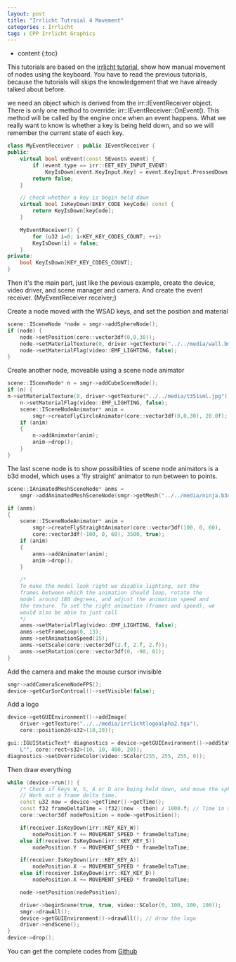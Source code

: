 ```yaml
---
layout: post
title: "Irrlicht Tutroial 4 Movement"
categories : Irrlicht
tags : CPP Irrlicht Graphics
---
```

* content
{:toc}

This tutorials are based on the [irrlicht tutorial](http://irrlicht.sourceforge.net/docu), show how manual movement of nodes using the keyboard. You have to read the previous tutorials, because the tutorials will skips the knowledgement that we have already talked about before.

we need an object which is derived from the irr::IEventReceiver object. There is only one method to override: irr::IEventReceiver::OnEvent(). This method will be called by the engine once when an event happens. What we really want to know is whether a key is being held down, and so we will remember the current state of each key.
```cpp
class MyEventReceiver : public IEventReceiver {
public:
	virtual bool onEvent(const SEvent& event) {
		if (event.type == irr::EET_KEY_INPUT_EVENT)
			KeyIsDown[event.KeyInput.Key] = event.KeyInput.PressedDown;
		return false;
	}

	// check whether a key is begin held down
	virtual bool IsKeyDown(EKEY_CODE keyCode) const {
        return KeyIsDown[keyCode];
    }

    MyEventReceiver() {
    	for (u32 i=0; i<KEY_KEY_CODES_COUNT; ++i)
    	KeyIsDown[i] = false;
    }
private:
	bool KeyIsDown[KEY_KEY_CODES_COUNT];
}
```
Then it's the main part, just like the pevious example, create the device, video driver, and scene manager and camera. And create the event receiver.
(MyEventReceiver receiver;)

Create a node moved with the WSAD keys, and set the position and material
```cpp
scene::ISceneNode *node = smgr->addSphereNode();
if (node) {
	node->setPosition(core::vector3df(0,0,30));
    node->setMaterialTexture(0, driver->getTexture("../../media/wall.bmp"));
    node->setMaterialFlag(video::EMF_LIGHTING, false);
}
```
Create another node, moveable using a scene node animator 
```cpp
scene::ISceneNode* n = smgr->addCubeSceneNode();
if (n) {
n->setMaterialTexture(0, driver->getTexture("../../media/t351sml.jpg"));
    n->setMaterialFlag(video::EMF_LIGHTING, false);
    scene::ISceneNodeAnimator* anim =
        smgr->createFlyCircleAnimator(core::vector3df(0,0,30), 20.0f);
    if (anim)
    {
        n->addAnimator(anim);
        anim->drop();
    }
}
```
The last scene node is to show possibilities of scene node animators is
	a b3d model, which uses a 'fly straight' animator to run between to points.
```cpp
scene::IAnimatedMeshSceneNode* anms =
	smgr->addAnimatedMeshSceneNode(smgr->getMesh("../../media/ninja.b3d"));

if (anms)
{
	scene::ISceneNodeAnimator* anim =
		smgr->createFlyStraightAnimator(core::vector3df(100, 0, 60),
		core::vector3df(-100, 0, 60), 3500, true);
	if (anim)
	{
		anms->addAnimator(anim);
		anim->drop();
	}

	/*
	To make the model look right we disable lighting, set the
	frames between which the animation should loop, rotate the
	model around 180 degrees, and adjust the animation speed and
	the texture. To set the right animation (frames and speed), we
	would also be able to just call
	*/
	anms->setMaterialFlag(video::EMF_LIGHTING, false);
	anms->setFrameLoop(0, 13);
	anms->setAnimationSpeed(15);
	anms->setScale(core::vector3df(2.f, 2.f, 2.f));
	anms->setRotation(core::vector3df(0, -90, 0));
}
```
Add the camera and make the mouse cursor invisible
```cpp
smgr->addCameraSceneNodeFPS();
device->getCurSorControal()->setVisible(false);
```
Add a logo
```cpp
device->getGUIEnvironment()->addImage(
	driver->getTexture("../../media/irrlichtlogoalpha2.tga"),
	core::position2d<s32>(10,20));

gui::IGUIStaticText* diagnostics = device->getGUIEnvironment()->addStaticText(
	L"", core::rect<s32>(10, 10, 400, 20));
diagnostics->setOverrideColor(video::SColor(255, 255, 255, 0));
```
Then draw everything
```cpp
while (device->run()) {
	/* Check if keys W, S, A or D are being held down, and move the sphere node around respectively. */
	// Work out a frame delta time.
    const u32 now = device->getTimer()->getTime();
    const f32 frameDeltaTime = (f32)(now - then) / 1000.f; // Time in seconds
    core::vector3df nodePosition = node->getPosition();

    if(receiver.IsKeyDown(irr::KEY_KEY_W))
        nodePosition.Y += MOVEMENT_SPEED * frameDeltaTime;
    else if(receiver.IsKeyDown(irr::KEY_KEY_S))
        nodePosition.Y -= MOVEMENT_SPEED * frameDeltaTime;

    if(receiver.IsKeyDown(irr::KEY_KEY_A))
        nodePosition.X -= MOVEMENT_SPEED * frameDeltaTime;
    else if(receiver.IsKeyDown(irr::KEY_KEY_D))
        nodePosition.X += MOVEMENT_SPEED * frameDeltaTime;

    node->setPosition(nodePosition);

	driver->beginScene(true, true, video::SColor(0, 100, 100, 100));
	smgr->drawAll();
	device->getGUIEnvironment()->drawAll(); // draw the logo
	driver->endScene();
}
device->drop();
```

You can get the complete codes from [Github](https://github.com/Shanshan-IC/DirectX-Irrlicht-Tutorial/tree/master/Irrlicht-examples/04.Movement)